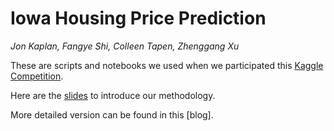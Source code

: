 # Iowa Housing Price Prediction

*Jon Kaplan, Fangye Shi, Colleen Tapen, Zhenggang Xu*

These are scripts and notebooks we used when we participated this [Kaggle Competition](https://www.kaggle.com/c/house-prices-advanced-regression-techniques).

Here are the [slides](https://docs.google.com/presentation/d/1-o_-9aOFw8_4Z-Ot67uVDXKKeSa6nwReUAr8FLWFn7o/edit?ts=5b82cd0f#slide=id.g3ffb0c3472_3_40) to introduce our methodology. 

More detailed version can be found in this [blog].
